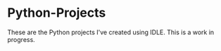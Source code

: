 # Python-Projects
These are the Python projects I've created using IDLE.
This is a work in progress.
